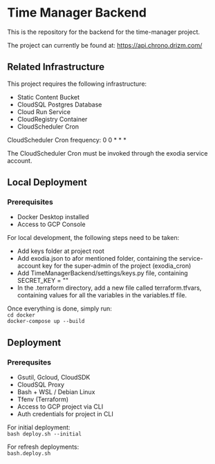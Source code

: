 # Time Manager Backend

This is the repository for the backend
for the time-manager project.

The project can currently be found at:
https://api.chrono.drizm.com/

## Related Infrastructure

This project requires the following
infrastructure:
- Static Content Bucket
- CloudSQL Postgres Database
- Cloud Run Service
- CloudRegistry Container
- CloudScheduler Cron

CloudScheduler Cron frequency:
0 0 * * *

The CloudScheduler Cron must be invoked
through the exodia service account.

## Local Deployment

### Prerequisites

- Docker Desktop installed
- Access to GCP Console

For local development, the following steps
need to be taken:
- Add keys folder at project root
- Add exodia.json to afor mentioned folder,
containing the service-account key for the
super-admin of the project (exodia_cron)
- Add TimeManagerBackend/settings/keys.py
file, containing SECRET_KEY = "<some-value>"
- In the .terraform directory, add a new
file called terraform.tfvars, containing
values for all the variables in the
variables.tf file.

Once everything is done, simply run:  
``cd docker``  
``docker-compose up --build``

## Deployment

### Prerequsites

- Gsutil, Gcloud, CloudSDK
- CloudSQL Proxy
- Bash + WSL / Debian Linux
- Tfenv (Terraform)
- Access to GCP project via CLI
- Auth credentials for project in CLI

For initial deployment:  
``bash deploy.sh --initial``  

For refresh deployments:  
``bash.deploy.sh``
